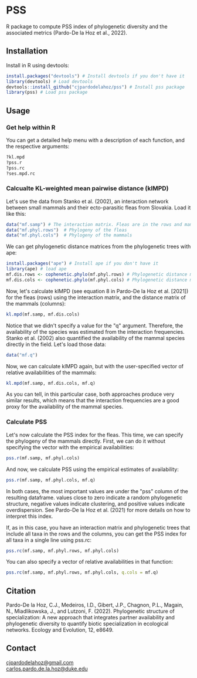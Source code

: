 # PSS
R package to compute PSS index of phylogenetic diversity and the associated metrics (Pardo-De la Hoz et al., 2022).

## Installation
Install in R using devtools:

```R
install.packages("devtools") # Install devtools if you don't have it
library(devtools) # Load devtools
devtools::install_github("cjpardodelahoz/pss") # Install pss package
library(pss) # Load pss package
```

## Usage

### Get help within R

You can get a detailed help menu with a description of each function, and the respective arguments:

```R
?kl.mpd
?pss.r
?pss.rc
?ses.mpd.rc
```

### Calcualte KL-weighted mean pairwise distance (klMPD)

Let's use the data from Stanko et al. (2002), an interaction network between small mammals and their ecto-parasitic fleas from Slovakia. Load it like this:

```R
data("mf.samp") # The interaction matrix. Fleas are in the rows and mammals in the columns
data("mf.phyl.rows")  # Phylogeny of the fleas
data("mf.phyl.cols")  # Phylogeny of the mammals
```
We can get phylogenetic distance matrices from the phylogenetic trees with ape:

```R
install.packages("ape") # Install ape if you don't have it
library(ape) # load ape
mf.dis.rows <- cophenetic.phylo(mf.phyl.rows) # Phylogenetic distance matrix of fleas
mf.dis.cols <- cophenetic.phylo(mf.phyl.cols) # Phylogenetic distance matrix of the mammals
```

Now, let's calculate klMPD (see equation 8 in Pardo-De la Hoz et al. [2021]) for the fleas (rows) using the interaction matrix, and the distance matrix of the mammals (columns):

```R
kl.mpd(mf.samp, mf.dis.cols)
```

Notice that we didn't specify a value for the "q" argument. Therefore, the availability of the species was estimated from the interaction frequencies. Stanko et al. (2002) also quantified the availability of the mammal species directly in the field. Let's load those data:

```R
data("mf.q")
```

Now, we can calculate klMPD again, but with the user-specified vector of relative availabilities of the mammals:

```R
kl.mpd(mf.samp, mf.dis.cols, mf.q)
````

As you can tell, in this particular case, both approaches produce very similar results, which means that the interaction frequencies are a good proxy for the availability of the mammal species.

### Calculate PSS

Let's now calculate the PSS index for the fleas. This time, we can specify the phylogeny of the mammals directly. First, we can do it without specifying the vector with the empirical availabilities:

```R
pss.r(mf.samp, mf.phyl.cols)
```

And now, we calculate PSS using the empirical estimates of availability:

```R
pss.r(mf.samp, mf.phyl.cols, mf.q)
```
In both cases, the most important values are under the "pss" column of the resulting dataframe. values close to zero indicate a random phylogenetic structure, negative values indicate clustering, and positive values indicate overdispersion. See Pardo-De la Hoz et al. (2021) for more details on how to interpret this index.

If, as in this case, you have an interaction matrix and phylogenetic trees that include all taxa in the rows and the columns, you can get the PSS index for all taxa in a single line using pss.rc:

```R
pss.rc(mf.samp, mf.phyl.rows, mf.phyl.cols)
```

You can also specify a vector of relative availabilities in that function:

```R
pss.rc(mf.samp, mf.phyl.rows, mf.phyl.cols, q.cols = mf.q)
```

## Citation
Pardo-De la Hoz, C.J., Medeiros, I.D., Gibert, J.P., Chagnon, P.L., Magain, N., Miadlikowska, J., and Lutzoni, F. (2022). Phylogenetic structure of specialization: A new approach that integrates partner availability and phylogenetic diversity to quantify biotic specialization in ecological networks. Ecology and Evolution, 12, e8649.

## Contact
cjpardodelahoz@gmail.com\
carlos.pardo.de.la.hoz@duke.edu
